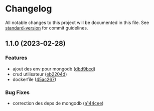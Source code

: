 # Changelog

All notable changes to this project will be documented in this file. See [standard-version](https://github.com/conventional-changelog/standard-version) for commit guidelines.

## 1.1.0 (2023-02-28)


### Features

* ajout des env pour mongodb ([dbd9bcd](https://github.com/kilrasemifir/demo-cloud/commit/dbd9bcd40d60c38db16f93de1450b33f9808c8b3))
* crud utilisateur ([eb2204d](https://github.com/kilrasemifir/demo-cloud/commit/eb2204d3f854ee4086bc387b38e64f76b6e6dbb8))
* dockerfile ([45ac267](https://github.com/kilrasemifir/demo-cloud/commit/45ac267fe9e7de20de2b67cfffc935bb6dd485e1))


### Bug Fixes

* correction des deps de mongodb ([a144cee](https://github.com/kilrasemifir/demo-cloud/commit/a144cee00b58575421723969b1187eb619f61144))
